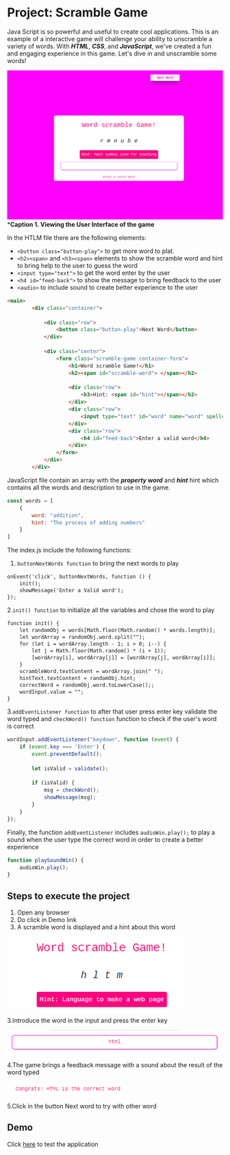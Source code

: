 # Project: Scramble Game

Java Script is so powerful and useful to create cool applications. This is an example of a interactive game will challenge your ability to unscramble a variety of words. With ***HTML***, ***CSS***, and ***JavaScript***, we've created a fun and engaging experience in this game. Let's dive in and unscramble some words!

![Local Image](./assets/img/game.png)
***Caption 1.  Viewing the User Interface of the game**

In the HTLM file there are the following elements:

* ```<button class="button-play">``` to get more word to plat.
* ```<h2><span>``` and  ```<h3><span>``` elements to show the scramble word and hint to bring help to the user to guess the word
* ```<input type="text">``` to get the word enter by the user
* ```<h4 id="feed-back">``` to show the message to bring feedback to the user
* ```<audio>``` to include sound to create better experience to the user

```HTML
<main>
        <div class="container">

            <div class="row">
                <button class="button-play">Next Word</button>
            </div>

            <div class="center">
                <form class="scramble-game container-form">
                    <h1>Word scramble Game!</h1>
                    <h2><span id="scramble-word"> </span></h2>

                    <div class="row">
                        <h3>Hint: <span id="hint"></span></h2>
                    </div>
                    <div class="row">
                        <input type="text" id="word" name="word" spellcheck="false" maxlength="10">
                    </div>
                    <div class="row">
                        <h4 id="feed-back">Enter a valid word</h4>
                    </div>
                </form>
            </div>
        </div>
```

JavaScript file contain an array with the  ***property word*** and ***hint*** hint which contains all the words and description to use in the game.  

```JavaScript
const words = [
    {
        word: "addition",
        hint: "The process of adding numbers"
    }
]
```

The index.js include the following functions:

1. ```buttonNextWords function``` to bring the next words to play

```JacaScript
onEvent('click', buttonNextWords, function () {
    init();
    showMessage('Enter a Valid word');
});
```

2.```init() function``` to initialize all the variables and chose the word to play

```JacaScript
function init() {
    let randomObj = words[Math.floor(Math.random() * words.length)];
    let wordArray = randomObj.word.split("");
    for (let i = wordArray.length - 1; i > 0; i--) {
        let j = Math.floor(Math.random() * (i + 1));
        [wordArray[i], wordArray[j]] = [wordArray[j], wordArray[i]];
    }
    scrambleWord.textContent = wordArray.join(" ");
    hintText.textContent = randomObj.hint;
    correctWord = randomObj.word.toLowerCase();;
    wordInput.value = "";
}
```

3.```addEventListener function``` to after that user press enter key validate the word typed and ```checkWord() function``` function to check if the user\'s word is correct

```JavaScript
wordInput.addEventListener("keydown", function (event) {
    if (event.key === 'Enter') {
        event.preventDefault();

        let isValid = validate();

        if (isValid) {
            msg = checkWord();
            showMessage(msg);
        }
    }
});
```

Finally, the function ```addEventListener``` includes ```audioWin.play();``` to play a sound when the user type the correct word in order to create a better experience

```JAVASCRIPT
function playSoundWin() {
    audioWin.play();
}
```

## Steps to execute the project

1. Open any browser
2. Do click in Demo link
3. A scramble word is displayed and a hint about this word

![Alt text](./assets/img/image-2.png)

3.Introduce the word in the input and press the enter key

![Alt text](./assets/img/image-3.png)

4.The game brings a feedback message with a sound about the result of the word typed

![Alt text](./assets/img/image-4.png)

5.Click in the button Next word to try with other word

## Demo

Click [here](https://rosanunezrivera.github.io/scramble-game/) to test the application
